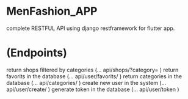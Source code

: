 # MenFashion_APP
complete RESTFUL API using django restframework for flutter app. 

# (Endpoints) 
 return shops filtered by categories (... api/shops/?category= )
 return favorits in the database (... api/user/favorits/ )
 return categories in the database (... api/categories/ )
 create new user in the system (... api/user/create/ )
 generate token in the database (... api/user/token )


